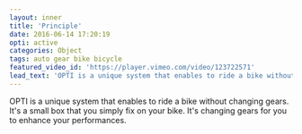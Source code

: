 ```yaml
---
layout: inner
title: 'Principle'
date: 2016-06-14 17:20:19
opti: active
categories: Object
tags: auto gear bike bicycle
featured_video_id: 'https://player.vimeo.com/video/123722571'
lead_text: 'OPTI is a unique system that enables to ride a bike without changing gears. It is a small box that you simply fix on your bike. It is changing gears for you to enhance your performances.'
---
```



OPTI is a unique system that enables to ride a bike without changing gears. It's a small box that you simply fix on your bike. It's changing gears for you to enhance your performances.
